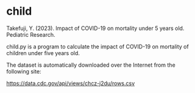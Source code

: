 # child

Takefuji, Y. (2023). Impact of COVID-19 on mortality under 5 years old.  Pediatric Research.

child.py is a program to calculate the impact of COVID-19 on mortality of children under five years old.

The dataset is automatically downloaded over the Internet from the following site:

https://data.cdc.gov/api/views/chcz-j2du/rows.csv
